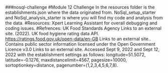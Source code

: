 ###nosql-challenge
#Module 12 Challenge 
In the resources folder is the establishments.json where the data originated from.
NoSql_setup_starter and NoSql_analysis_starter is where you will find my code and analysis from the data. 
#Resources: Xpert Learning Assistant for overall debugging and coding issues. 
#Refrences: UK Food Standards Agency Links to an external site. (2022). UK food hygiene rating data API. https://ratings.food.gov.uk/open-data/en-GB Links to an external site.. Contains public sector information licensed under the Open Government Licence v3.0 Links to an external site.
Accessed Sept 9, 2022 and Sept 12, 2022 with the establishment settings as follows: longitude=51.5072, latitude=-0.1276, maxdistancelimit=4567, pagesize=10000, sortoptionkey=distance, pagenumber=(1,2,3,4,5,6,7,8).
